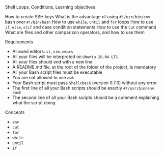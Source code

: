  Shell Loops, Conditions,
Learning objectives

How to create SSH keys
What is the advantage of using `#!/usr/bin/env` bash over `#!/bin/bash`
How to use `while`, `until` and `for` loops
How to use `if`, `else`, `elif` and case condition statements
How to use the `cut` command
What are files and other comparison operators, and how to use them

Requirements

- Allowed editors: `vi`, `vim`, `emacs`
- All your files will be interpreted on `Ubuntu 20.04 LTS`
- All your files should end with a new line
- A README.md file, at the root of the folder of the project, is mandatory
- All your Bash script files must be executable
- You are not allowed to use `awk`
- Your Bash script must pass `Shellcheck` (version 0.7.0) without any error
- The first line of all your Bash scripts should be exactly `#!/usr/bin/env bash`
- The second line of all your Bash scripts should be a comment explaining what the script doing

Concepts

- `env`
- `cut`
- `for`
- `while`
- `until`
- `if`
